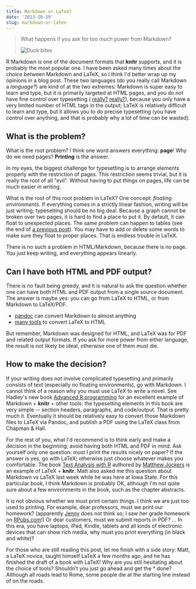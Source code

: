 ```yaml
---
title: Markdown or LaTeX?
date: '2013-10-19'
slug: markdown-or-latex
---
```


> What happens if you ask for too much power from Markdown?
> 
> ![Duck bites](https://db.yihui.org/imgur/vGwGF7s.gif)

R Markdown is one of the document formats that **knitr** supports, and it is
probably the most popular one. I have been asked many times about the choice
between Markdown and LaTeX, so I think I'd better wrap up my opinions in a
blog post. These two languages (do you really call Markdown a _language_?)
are kind of at the two extremes: Markdown is super easy to learn and type,
but it is primarily targeted at HTML pages, and you do not have fine control
over typesetting (
[really?](http://cran.r-project.org/web/packages/knitr/vignettes/docco-classic.html)
[really?](http://cran.r-project.org/web/packages/knitr/vignettes/docco-linear.html)),
because you only have a very limited number of HTML tags in the output;
LaTeX is relatively difficult to learn and type, but it allows you to do
precise typesetting (you have control over anything, and that is probably
why a lot of time can be wasted).

## What is the problem?

What is the root problem? I think one word answers everything: **page**! Why
do we need pages? **Printing** is the answer.

In my eyes, the biggest challenge for typesetting is to arrange elements
properly with the restriction of pages. This restriction seems trivial, but
it is really the root of all "evil". Without having to put things on pages,
life can be much easier in writing.

What is the root of this root problem in LaTeX? One concept: _floating
environments_. If everything comes in a strictly linear fashion, writing
will be just writing; typesetting should be no big deal. Because a graph
cannot be broken over two pages, it is hard to find a place to put it. By
default, it can float to unexpected places. The same problem can happen to
tables (see the end of [a previous post](/en/2012/10/lyx-vs-latex/)). You
may have to add or delete some words to make sure they float to proper
places. That is endless trouble in LaTeX.

There is no such a problem in HTML/Markdown, because there is no page. You
just keep writing, and everything appears linearly.

## Can I have both HTML and PDF output?

There is no fault being greedy, and it is natural to ask the question
whether one can have both HTML and PDF output from a single source document.
The answer is maybe yes: you can go from LaTeX to HTML, or from Markdown to
LaTeX/PDF.

- [pandoc](http://johnmacfarlane.net/pandoc/) can convert Markdown to almost anything
- [many tools](http://enc.com.au/docs/latexhtml/) to convert LaTeX to HTML

But remember, Markdown was designed for HTML, and LaTeX was for PDF and
related output formats. If you ask for more power from either language, the
result is not likely be ideal, otherwise one of them must die.

## How to make the decision?

If your writing does not involve complicated typesetting and primarily
consists of text (especially no floating environments), go with Markdown. I
cannot think of a reason why you must use LaTeX to write a novel. See
Hadley's new book [Advanced R programming](http://adv-r.had.co.nz) for an
excellent example of Markdown + **knitr** + other tools: the typesetting
elements in this book are very simple -- section headers, paragraphs, and
code/output. That is pretty much it. Eventually it should be relatively easy
to convert those Markdown files to LaTeX via Pandoc, and publish a PDF using
the LaTeX class from Chapman & Hall.

For the rest of you, what I'd recommend is to think early and make a
decision in the beginning; avoid having both HTML and PDF in mind. Ask
yourself only one question: must I print the results nicely on paper? If the
answer is yes, go with LaTeX; otherwise just choose whatever makes you
comfortable. The book [Text Analysis with
R](http://www.matthewjockers.net/2013/09/03/tawr/) authored by [Matthew
Jockers](http://www.matthewjockers.net/) is an example of LaTeX + **knitr**.
Matt also asked me this question about Markdown vs LaTeX last week while he
was here at Iowa State. For this particular book, I think Markdown is
probably OK, although I'm not quite sure about a few environments in the
book, such as the chapter abstracts.

It is not obvious whether we must print certain things. I think we are just
too used to printing. For example, dear professors, must we print our
homework? (apparently [Jenny](http://www.stat.ubc.ca/~jenny/STAT545A/) does
not think so; I saw her grade homework on [RPubs.com](http://rpubs.com)!) Or
dear customers, must we submit reports in PDF? ... In this era, you have
laptops, iPad, Kindle, tablets and all kinds of electronic devices that can
show rich media, why must you print everything (in black and white)?

For those who are still reading this post, let me finish with a side story:
Matt, a LaTeX novice, taught himself LaTeX a few months ago, and he has
finished the draft of a book with LaTeX! Why are you still hesitating about
the choice of tools? Shouldn't you just go ahead and get the * done?
Although all roads lead to Rome, some people die at the starting line
instead of on the roads.
